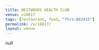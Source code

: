 ```yaml
---
title: WESTWOODS HEALTH CLUB
venue: v18817
tags: [restaurant, food, "fhrs:663415"]
permalink: /v/18817/
layout: venue
---
```

null